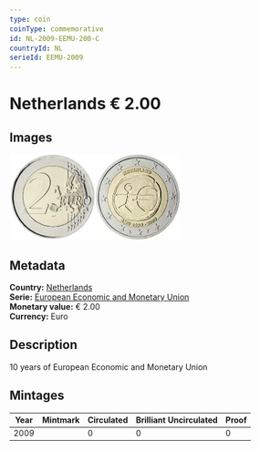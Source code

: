 ```yaml
---
type: coin
coinType: commemorative
id: NL-2009-EEMU-200-C
countryId: NL
serieId: EEMU-2009
---
```


# Netherlands € 2.00

## Images

<img src="../../Images/common-2007-200.webp" height="150" alt="Front image"><img src="Images/NL-2009-200.webp" height="150" alt="Back image">

## Metadata

**Country:** [Netherlands](../../Countries/Netherlands/index.md)\
**Serie:** [European Economic and Monetary Union](index.md)\
**Monetary value:** € 2.00\
**Currency:** Euro

## Description

10 years of European Economic and Monetary Union

## Mintages

| Year | Mintmark | Circulated | Brilliant Uncirculated | Proof |
| ---- | -------- | ---------- | ---------------------- | ----- |
| 2009 |  | 0| 0 | 0 |
